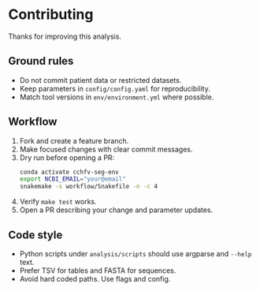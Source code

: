 # Contributing

Thanks for improving this analysis.

## Ground rules
- Do not commit patient data or restricted datasets.
- Keep parameters in `config/config.yaml` for reproducibility.
- Match tool versions in `env/environment.yml` where possible.

## Workflow
1. Fork and create a feature branch.
2. Make focused changes with clear commit messages.
3. Dry run before opening a PR:
   ```bash
   conda activate cchfv-seg-env
   export NCBI_EMAIL="your@email"
   snakemake -s workflow/Snakefile -n -c 4
   ```
4. Verify `make test` works.
5. Open a PR describing your change and parameter updates.

## Code style
- Python scripts under `analysis/scripts` should use argparse and `--help` text.
- Prefer TSV for tables and FASTA for sequences.
- Avoid hard coded paths. Use flags and config.
